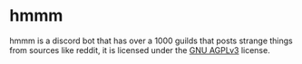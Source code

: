 # hmmm
hmmm is a discord bot that has over a 1000 guilds that posts strange things from sources like reddit, it is
licensed under the [GNU AGPLv3](https://www.gnu.org/licenses/agpl-3.0.html) license.

